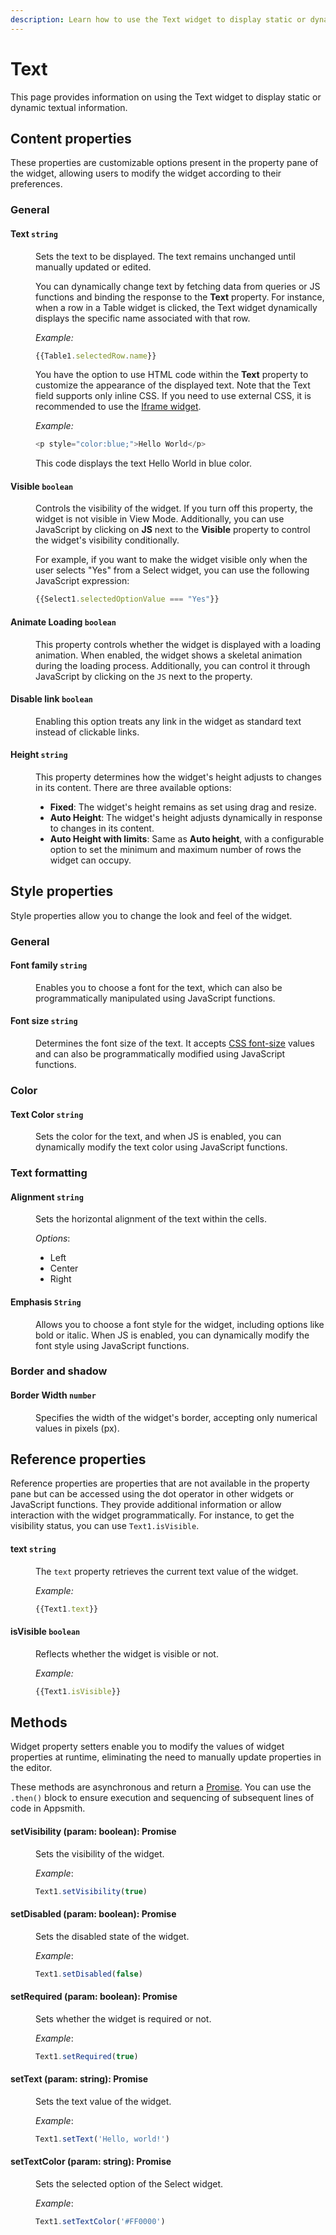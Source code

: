 ```yaml
---
description: Learn how to use the Text widget to display static or dynamic textual information
---
```

# Text

This page provides information on using the Text widget to display static or dynamic textual information.


<VideoEmbed host="youtube" videoId="-anmDHXDScQ" title="Use the Text widget to display data" caption="Use the Text widget to display data"/>

## Content properties

These properties are customizable options present in the property pane of the widget, allowing users to modify the widget according to their preferences.

### General

#### Text `string`


<dd>

Sets the text to be displayed. The text remains unchanged until manually updated or edited. 

You can dynamically change text by fetching data from queries or JS functions and binding the response to the **Text** property. For instance, when a row in a Table widget is clicked, the Text widget dynamically displays the specific name associated with that row.

*Example:*

```js
{{Table1.selectedRow.name}}
```

You have the option to use HTML code within the **Text** property to customize the appearance of the displayed text. Note that the Text field supports only inline CSS. If you need to use external CSS, it is recommended to use the [Iframe widget](/reference/widgets/iframe).

*Example:*

```js
<p style="color:blue;">Hello World</p>
```

This code displays the text Hello World in blue color.

</dd>

#### Visible `boolean`

<dd>

Controls the visibility of the widget. If you turn off this property, the widget is not visible in View Mode. Additionally, you can use JavaScript by clicking on **JS** next to the **Visible** property to control the widget's visibility conditionally.

For example, if you want to make the widget visible only when the user selects "Yes" from a Select widget, you can use the following JavaScript expression: 
```js
{{Select1.selectedOptionValue === "Yes"}}
```

</dd>

#### Animate Loading `boolean`


<dd>

This property controls whether the widget is displayed with a loading animation. When enabled, the widget shows a skeletal animation during the loading process. Additionally, you can control it through JavaScript by clicking on the <code>JS</code> next to the property.

</dd>

#### Disable link `boolean`


<dd>

Enabling this option treats any link in the widget as standard text instead of clickable links.

</dd>


#### Height `string`


<dd>

This property determines how the widget's height adjusts to changes in its content. There are three available options:


* **Fixed**: The widget's height remains as set using drag and resize.
* **Auto Height**: The widget's height adjusts dynamically in response to changes in its content.
* **Auto Height with limits**: Same as **Auto height**, with a configurable option to set the minimum and maximum number of rows the widget can occupy.


</dd>

## Style properties
Style properties allow you to change the look and feel of the widget.

### General

#### Font family `string`

<dd>

Enables you to choose a font for the text, which can also be programmatically manipulated using JavaScript functions.

</dd>

#### Font size `string`

<dd>

Determines the font size of the text. It accepts [CSS font-size](https://developer.mozilla.org/en-US/docs/Web/CSS/font-size) values and can also be programmatically modified using JavaScript functions.

</dd>

### Color

#### Text Color `string`

<dd>

Sets the color for the text, and when JS is enabled, you can dynamically modify the text color using JavaScript functions.

</dd>

### Text formatting


#### Alignment `string`

<dd>

Sets the horizontal alignment of the text within the cells.

*Options*:
* Left
* Center
* Right

</dd>

#### Emphasis `String`

<dd>

Allows you to choose a font style for the widget, including options like bold or italic. When JS is enabled, you can dynamically modify the font style using JavaScript functions.

</dd>


### Border and shadow

#### Border Width	 `number`

<dd>

Specifies the width of the widget's border, accepting only numerical values in pixels (px).

</dd>


## Reference properties

Reference properties are properties that are not available in the property pane but can be accessed using the dot operator in other widgets or JavaScript functions. They provide additional information or allow interaction with the widget programmatically. For instance, to get the visibility status, you can use `Text1.isVisible`.

#### text `string`

<dd>

The `text` property retrieves the current text value of the widget.


*Example:*
```js
{{Text1.text}}
```

</dd>



#### isVisible `boolean`

<dd>

Reflects whether the widget is visible or not.

*Example:*
```js
{{Text1.isVisible}}
```

</dd>


## Methods

Widget property setters enable you to modify the values of widget properties at runtime, eliminating the need to manually update properties in the editor.

These methods are asynchronous and return a [Promise](/core-concepts/writing-code/javascript-promises#using-promises-in-appsmith). You can use the `.then()` block to ensure execution and sequencing of subsequent lines of code in Appsmith.


#### setVisibility (param: boolean): Promise

<dd>

Sets the visibility of the widget.

*Example*:

```js
Text1.setVisibility(true)
```


</dd>


#### setDisabled (param: boolean): Promise

<dd>

Sets the disabled state of the widget.

*Example*:

```js
Text1.setDisabled(false)
```

</dd>

#### setRequired (param: boolean): Promise

<dd>

Sets whether the widget is required or not.

*Example*:

```js
Text1.setRequired(true)
```


</dd>

#### setText (param: string): Promise

<dd>

Sets the text value of the widget.

*Example*:

```js
Text1.setText('Hello, world!')
```

</dd>


#### setTextColor (param: string): Promise

<dd>

Sets the selected option of the Select widget.

*Example*:

```js
Text1.setTextColor('#FF0000')
```



</dd>